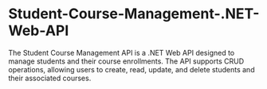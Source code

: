 # Student-Course-Management-.NET-Web-API
The Student Course Management API is a .NET Web API designed to manage students and their course enrollments. The API supports CRUD operations, allowing users to create, read, update, and delete students and their associated courses.
